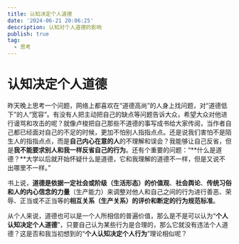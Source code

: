 ```yaml
---
title: 认知决定个人道德
date: '2024-06-21 20:06:25'
description: 认知对个人道德的影响
publish: true
tag:
  - 思考
---
```

# 认知决定个人道德
昨天晚上思考一个问题，网络上都喜欢在“道德高尚”的人身上找问题，对“道德低下”的人“宽容”。有没有人把主动把自己的缺点等问题告诉大众，希望大众对他进行谩骂和攻击的呢？就像卢梭把自己那些不道德的事写成书给大家传阅，当作者自己都已经面对自己的不足的时候，更加不怕别人指指点点。还是说我们害怕不是陌生人的指指点点，而是**自己内心在意的人**的不理解和误会？我能够让自己反省，但是**我不能要求别人和我一样反省自己的行为**。还有个重要的问题：“**什么是道德？**大学以后就开始怀疑什么是道德，它和我理解的道德不一样，但是又说不出哪里不一样。”

书上说，**道德是依据一定社会或阶级（生活形态）的价值观**、**社会舆论**、**传统习俗和人的内心信念的力量**（生产能力）来调整对他人和自己之间的行为进行善恶、荣辱、正当或不正当等的**相互关系（生产关系）的评价和断定的行为规范标准**。

从个人来说，道德也可以是一个人所相信的普遍价值，那么是不是可以认为“**个人认知决定个人道德**”，只要自己认为某些行为是合理的，那么它就没有违法个人道德？这是否和我当初想到的“**个人认知决定个人行为**”理论相似呢？


